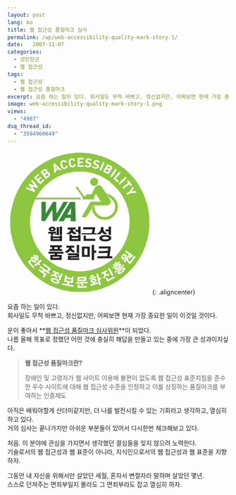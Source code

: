 ```yaml
---
layout: post
lang: ko
title: 웹 접근성 품질마크 심사
permalink: /wp/web-accessibility-quality-mark-story-1/
date:   2007-11-07
categories:
  - 성민장군
  - 웹 접근성
tags:
  - 웹 접근성
  - 웹 접근성 품질마크
excerpt: 요즘 하는 일이 있다. 회사일도 무척 바쁘고, 정신없지만, 어찌보면 현재 가장 중요한 일이 이것일 것이다. 운이 좋아서 웹 접근성 품질마크 심사위원이 되었다. 나름 올해 목표로 정했던 어떤 것에 충실히 해답을 만들고 있는 중에 가장 큰 성과이지싶다. 아직은 배워야할게 산더미같지만,  나를 발전시킬 수 있는 기회라고 생각하고, 열심히 하고 있다. 거의 심사는 끝나가지만 아쉬운 부분들이 있어서 다시한번 체크해보고 있다. 처음. 이 분야에 관심을 가지면서 생각했던 결심들을 잊지 않으려 노력한다. 기술로서의 웹 접근성과 웹 표준이 아니라, 지식인으로서의 웹 접근성과 웹 표준을 지향하자. [...]
image: web-accessibility-quality-mark-story-1.png
views:
  - "4987"
dsq_thread_id:
  - "3584960649"
---
```


![한국정보문화진흥원 웹 접근성 품질마크](/assets/img/2007/071108_img_01.gif){: .aligncenter}

요즘 하는 일이 있다.  
회사일도 무척 바쁘고, 정신없지만, 어찌보면 현재 가장 중요한 일이 이것일 것이다.  

운이 좋아서 **[웹 접근성 품질마크 심사위원](http://www.iabf.or.kr/Lab/Certification)**이 되었다.  
나름 올해 목표로 정했던 어떤 것에 충실히 해답을 만들고 있는 중에 가장 큰 성과이지싶다.  

> **웹 접근성 품질마크란?**
> 
> 장애인 및 고령자가 웹 사이트 이용에 불편이 없도록 웹 접근성 표준지침을 준수한 우수 사이트에 대해 웹 접근성 수준을 인정하고 이를 상징하는 품질마크를 부여하는 인증제도

아직은 배워야할게 산더미같지만, 더 나를 발전시킬 수 있는 기회라고 생각하고, 열심히 하고 있다.  
거의 심사는 끝나가지만 아쉬운 부분들이 있어서 다시한번 체크해보고 있다.

처음. 이 분야에 관심을 가지면서 생각했던 결심들을 잊지 않으려 노력한다.  
기술로서의 웹 접근성과 웹 표준이 아니라, 지식인으로서의 웹 접근성과 웹 표준을 지향하자.

그동안 내 자신을 위해서만 살았던 세월, 혼자서 변절자라 말하며 살았던 몇년.  
스스로 던져주는 면죄부일지 몰라도 그 면죄부라도 잡고 열심히 하자.
